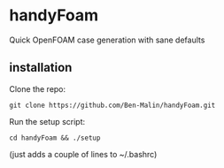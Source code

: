 # handyFoam
Quick OpenFOAM case generation with sane defaults

## installation

Clone the repo:  
```
git clone https://github.com/Ben-Malin/handyFoam.git
```

Run the setup script:  
```
cd handyFoam && ./setup
```
(just adds a couple of lines to ~/.bashrc)
